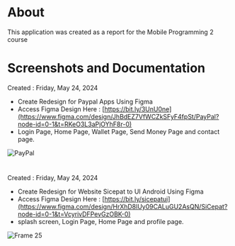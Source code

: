 # About
This application was created as a report for the Mobile Programming 2 course
# Screenshots and Documentation
Created : Friday, May 24, 2024
- Create Redesign for Paypal Apps Using Figma
- Access Figma Design Here : [https://bit.ly/3UnU0ne](https://www.figma.com/design/JhBdEZ7VfWCZkSFyF4fpSt/PayPal?node-id=0-1&t=RKeO3L3aPjOYhF8r-0)
- Login Page, Home Page, Wallet Page, Send Money Page and contact page.
  
![PayPal](https://github.com/Agustian2/redesign_ui/assets/149574596/5c51d7e8-496a-4e8a-b9c6-8f49512c4141)
#
Created : Friday, May 24, 2024
- Create Redesign for Website Sicepat to UI Android Using Figma
- Access Figma Design Here : [https://bit.ly/sicepatui](https://www.figma.com/design/HrXhD8lUy09CALuGU2AsQN/SiCepat?node-id=0-1&t=VcyrivDFPevGzOBK-0)
- splash screen, Login Page, Home Page and profile page.

![Frame 25](https://github.com/Agustian2/redesign_ui/assets/149574596/0be7df8e-27a0-4b8e-9ce2-443265729038)
